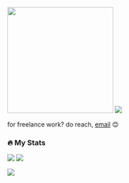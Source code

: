 <p>
<img src="https://github.com/julvikramsupandi/julvikramsupandi/assets/37796466/8c1538b7-88d0-4906-a374-7d979492c240"  width="240" />
<img src="https://readme-typing-svg.herokuapp.com/?lines=Hello+World...!;i'm+Julvikram+Supandi+👋"/>  
</p>

for freelance work? do reach, [email](mailto:julvikram.supandi@gmail.com) 😊

### 🔥 My Stats
<p>
<img src="https://github-readme-stats.vercel.app/api?username=julvikramsupandi&show_icons=true&theme=transparent&include_all_commits=true&count_private=true&line_height=24" />
<img src="https://github-readme-stats.vercel.app/api/top-langs/?username=julvikramsupandi&size_weight=0.5&count_weight=0.5&layout=compact&theme=transparent&langs_count=8"/>
</p>

![](https://komarev.com/ghpvc/?username=julvikramsupandi&style=for-the-badge)
